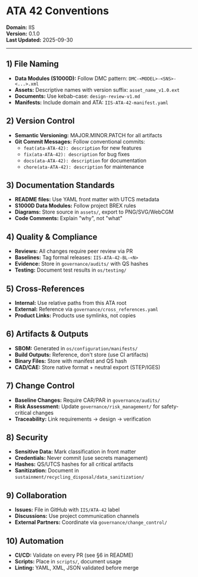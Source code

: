 # ATA 42 Conventions

**Domain:** IIS  
**Version:** 0.1.0  
**Last Updated:** 2025-09-30

---

## 1) File Naming

* **Data Modules (S1000D):** Follow DMC pattern: `DMC-<MODEL>-<SNS>-<...>.xml`
* **Assets:** Descriptive names with version suffix: `asset_name_v1.0.ext`
* **Documents:** Use kebab-case: `design-review-v1.md`
* **Manifests:** Include domain and ATA: `IIS-ATA-42-manifest.yaml`

## 2) Version Control

* **Semantic Versioning:** MAJOR.MINOR.PATCH for all artifacts
* **Git Commit Messages:** Follow conventional commits:
  - `feat(ata-ATA-42): description` for new features
  - `fix(ata-ATA-42): description` for bug fixes
  - `docs(ata-ATA-42): description` for documentation
  - `chore(ata-ATA-42): description` for maintenance

## 3) Documentation Standards

* **README files:** Use YAML front matter with UTCS metadata
* **S1000D Data Modules:** Follow project BREX rules
* **Diagrams:** Store source in `assets/`, export to PNG/SVG/WebCGM
* **Code Comments:** Explain "why", not "what"

## 4) Quality & Compliance

* **Reviews:** All changes require peer review via PR
* **Baselines:** Tag formal releases: `IIS-ATA-42-BL-<N>`
* **Evidence:** Store in `governance/audits/` with QS hashes
* **Testing:** Document test results in `os/testing/`

## 5) Cross-References

* **Internal:** Use relative paths from this ATA root
* **External:** Reference via `governance/cross_references.yaml`
* **Product Links:** Products use symlinks, not copies

## 6) Artifacts & Outputs

* **SBOM:** Generated in `os/configuration/manifests/`
* **Build Outputs:** Reference, don't store (use CI artifacts)
* **Binary Files:** Store with manifest and QS hash
* **CAD/CAE:** Store native format + neutral export (STEP/IGES)

## 7) Change Control

* **Baseline Changes:** Require CAR/PAR in `governance/audits/`
* **Risk Assessment:** Update `governance/risk_management/` for safety-critical changes
* **Traceability:** Link requirements → design → verification

## 8) Security

* **Sensitive Data:** Mark classification in front matter
* **Credentials:** Never commit (use secrets management)
* **Hashes:** QS/UTCS hashes for all critical artifacts
* **Sanitization:** Document in `sustainment/recycling_disposal/data_sanitization/`

## 9) Collaboration

* **Issues:** File in GitHub with `IIS/ATA-42` label
* **Discussions:** Use project communication channels
* **External Partners:** Coordinate via `governance/change_control/`

## 10) Automation

* **CI/CD:** Validate on every PR (see §6 in README)
* **Scripts:** Place in `scripts/`, document usage
* **Linting:** YAML, XML, JSON validated before merge
